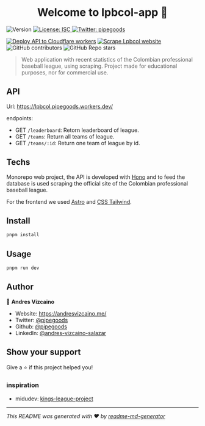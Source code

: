 <h1 align="center">Welcome to lpbcol-app 👋</h1>
<p>
  <img alt="Version" src="https://img.shields.io/badge/version-1.0.0-blue.svg?cacheSeconds=2592000" />
  <a href="#" target="_blank">
    <img alt="License: ISC" src="https://img.shields.io/badge/License-ISC-yellow.svg" />
  </a>
  <a href="https://twitter.com/pipegoods" target="_blank">
    <img alt="Twitter: pipegoods" src="https://img.shields.io/twitter/follow/pipegoods.svg?style=social" />
  </a>
  
[![Deploy API to Cloudflare workers](https://github.com/pipegoods/lpbcol-app/actions/workflows/deploy-api.yml/badge.svg)](https://github.com/pipegoods/lpbcol-app/actions/workflows/deploy-api.yml)
[![Scrape Lpbcol website](https://github.com/pipegoods/lpbcol-app/actions/workflows/scrapping-lpbcol-website-data.yml/badge.svg)](https://github.com/pipegoods/lpbcol-app/actions/workflows/scrapping-lpbcol-website-data.yml)
![GitHub contributors](https://img.shields.io/github/contributors/pipegoods/lpbcol-app)
![GitHub Repo stars](https://img.shields.io/github/stars/pipegoods/lpbcol-app?style=social)
</p>

> Web application with recent statistics of the Colombian professional baseball league, using scraping. Project made for educational purposes, nor for commercial use.

## API

Url: https://lpbcol.pipegoods.workers.dev/

endpoints:
- GET `/leaderboard`: Retorn leaderboard of league.
- GET `/teams`: Return all teams of league.
- GET `/teams/:id`: Return one team of league by id.

## Techs

Monorepo web project, the API is developed with [Hono](https://honojs.dev/) and to feed the database is used scraping the official site of the Colombian professional baseball league.

For the frontend we used [Astro](https://astro.build/) and [CSS Tailwind](https://tailwindcss.com/).

## Install

```sh
pnpm install
```

## Usage

```sh
pnpm run dev
```

## Author

👤 **Andres Vizcaino**

* Website: https://andresvizcaino.me/
* Twitter: [@pipegoods](https://twitter.com/pipegoods)
* Github: [@pipegoods](https://github.com/pipegoods)
* LinkedIn: [@andres-vizcaino-salazar](https://linkedin.com/in/andres-vizcaino-salazar)

## Show your support

Give a ⭐️ if this project helped you!

### inspiration

* midudev: [kings-league-project](https://github.com/midudev/kings-league-project)

***
_This README was generated with ❤️ by [readme-md-generator](https://github.com/kefranabg/readme-md-generator)_
